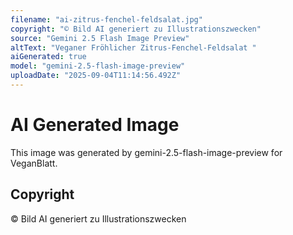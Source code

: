 ```yaml
---
filename: "ai-zitrus-fenchel-feldsalat.jpg"
copyright: "© Bild AI generiert zu Illustrationszwecken"
source: "Gemini 2.5 Flash Image Preview"
altText: "Veganer Fröhlicher Zitrus-Fenchel-Feldsalat "
aiGenerated: true
model: "gemini-2.5-flash-image-preview"
uploadDate: "2025-09-04T11:14:56.492Z"
---
```


# AI Generated Image

This image was generated by gemini-2.5-flash-image-preview for VeganBlatt.

## Copyright
© Bild AI generiert zu Illustrationszwecken
